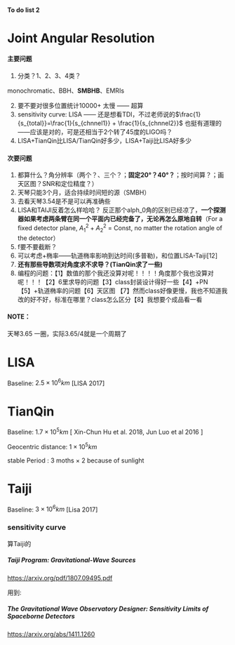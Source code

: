 #### To do list 2

# Joint Angular Resolution

#### 主要问题

1. 分类？1、2、3、4类？

monochromatic、BBH、**SMBHB**、EMRIs

2. 要不要对很多位置统计10000+ 太慢 —— 超算
3. sensitivity curve: LISA —— 还是想看TDI，不过老师说的$\frac{1}{s_{total}}=\frac{1}{s_{chnnel1}} + \frac{1}{s_{chnnel2}}$ 也挺有道理的——应该是对的，可是还相当于2个转了45度的LIGO吗？
4. LISA+TianQin比LISA/TianQin好多少，LISA+Taiji比LISA好多少



#### 次要问题

1. 都算什么？角分辨率（两个？、三个？；**固定20°？40°？**；按时间算？；画天区图？SNR和定位精度？）
2. 天琴只能3个月，适合持续时间短的源（SMBH）
3. 去看天琴3.54是不是可以再准确些
4. LISA和TAIJI反着怎么样哈哈？ 反正那个alph_0角的区别已经凉了，**一个探测器如果考虑两条臂在同一个平面内已经完备了，无论再怎么原地自转**（For a fixed detector plane, $A_1^2+A_2^2$ = Const, no matter the rotation angle of the detector）
5. f要不要截断？
6. 可以考虑+椭率——轨道椭率影响到达时间(多普勒)，和位置LISA-Taiji[12]
7. **还有那些导数项对角度求不求导？(TianQin求了一些)**
8. 编程的问题：【1】数值的那个我还没算对呢！！！！角度那个我也没算对呢！！！【2】6里求导的问题【3】class封装设计得好一些【4】+PN【5】+轨道椭率的问题【6】天区图 【7】然而class好像更慢，我也不知道我改的好不好，标准在哪里？class怎么区分【8】我想要个成品看一看



#### NOTE：

天琴3.65 一圈，实际3.65/4就是一个周期了





# LISA

Baseline: $2.5\times10^6 km$ [LISA 2017]







# TianQin

Baseline: $1.7\times10^5 km$ [ Xin-Chun Hu et al. 2018, Jun Luo et al 2016 ]

Geocentric distance:  $1 \times10^5 km$ 



stable Period : 3 moths $\times$ 2 because of sunlight





# Taiji

Baseline: $3\times10^6 km$ [Lisa 2017]

### sensitivity curve

算Taiji的

##### Taiji Program: Gravitational-Wave Sources

https://arxiv.org/pdf/1807.09495.pdf

用到:

##### The Gravitational Wave Observatory Designer: Sensitivity Limits of Spaceborne Detectors

https://arxiv.org/abs/1411.1260